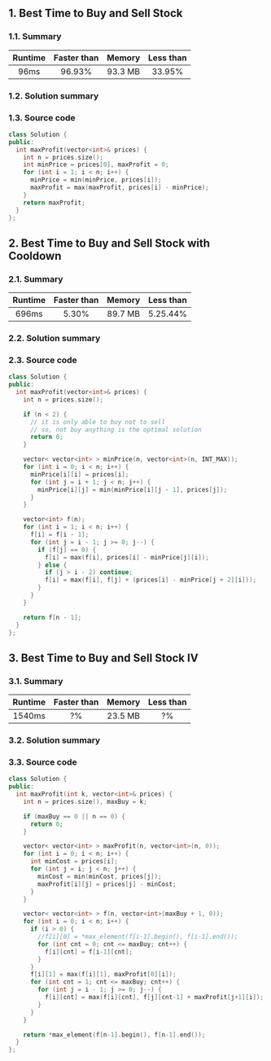 ## 1. Best Time to Buy and Sell Stock
### 1.1. Summary
| Runtime  | Faster than | Memory   | Less than |
| :----:   | :----:      | :----:   | :----:    |
| 96ms     | 96.93%      | 93.3 MB  | 33.95%    |

### 1.2. Solution summary

### 1.3. Source code
```cpp
class Solution {
public:
  int maxProfit(vector<int>& prices) {
    int n = prices.size();
    int minPrice = prices[0], maxProfit = 0;
    for (int i = 1; i < n; i++) {
      minPrice = min(minPrice, prices[i]);
      maxProfit = max(maxProfit, prices[i] - minPrice);
    }
    return maxProfit;
  }
};
```

## 2. Best Time to Buy and Sell Stock with Cooldown
### 2.1. Summary
| Runtime  | Faster than | Memory   | Less than |
| :----:   | :----:      | :----:   | :----:    |
| 696ms    | 5.30%       | 89.7 MB  | 5.25.44%  |

### 2.2. Solution summary

### 2.3. Source code
```cpp
class Solution {
public:
  int maxProfit(vector<int>& prices) {
    int n = prices.size();

    if (n < 2) {
      // it is only able to buy not to sell
      // so, not buy anything is the optimal solution
      return 0;
    }

    vector< vector<int> > minPrice(n, vector<int>(n, INT_MAX));
    for (int i = 0; i < n; i++) {
      minPrice[i][i] = prices[i];
      for (int j = i + 1; j < n; j++) {
        minPrice[i][j] = min(minPrice[i][j - 1], prices[j]);
      }
    }

    vector<int> f(n);
    for (int i = 1; i < n; i++) {
      f[i] = f[i - 1];
      for (int j = i - 1; j >= 0; j--) {
        if (f[j] == 0) {
          f[i] = max(f[i], prices[i] - minPrice[j][i]);
        } else {
          if (j > i - 2) continue;
          f[i] = max(f[i], f[j] + (prices[i] - minPrice[j + 2][i]));
        }
      }
    }

    return f[n - 1];
  }
};
```

## 3. Best Time to Buy and Sell Stock IV
### 3.1. Summary
| Runtime  | Faster than | Memory   | Less than |
| :----:   | :----:      | :----:   | :----:    |
| 1540ms   | ?%          | 23.5 MB  | ?%        |

### 3.2. Solution summary

### 3.3. Source code
```cpp
class Solution {
public:
  int maxProfit(int k, vector<int>& prices) {
    int n = prices.size(), maxBuy = k;

    if (maxBuy == 0 || n == 0) {
      return 0;
    }

    vector< vector<int> > maxProfit(n, vector<int>(n, 0));
    for (int i = 0; i < n; i++) {
      int minCost = prices[i];
      for (int j = i; j < n; j++) {
        minCost = min(minCost, prices[j]);
        maxProfit[i][j] = prices[j] - minCost;
      }
    }

    vector< vector<int> > f(n, vector<int>(maxBuy + 1, 0));
    for (int i = 0; i < n; i++) {
      if (i > 0) {
        //f[i][0] = *max_element(f[i-1].begin(), f[i-1].end());
        for (int cnt = 0; cnt <= maxBuy; cnt++) {
          f[i][cnt] = f[i-1][cnt];
        }
      }
      f[i][1] = max(f[i][1], maxProfit[0][i]);
      for (int cnt = 1; cnt <= maxBuy; cnt++) {
        for (int j = i - 1; j >= 0; j--) {
          f[i][cnt] = max(f[i][cnt], f[j][cnt-1] + maxProfit[j+1][i]);
        }
      }
    }

    return *max_element(f[n-1].begin(), f[n-1].end());
  }
};
```
